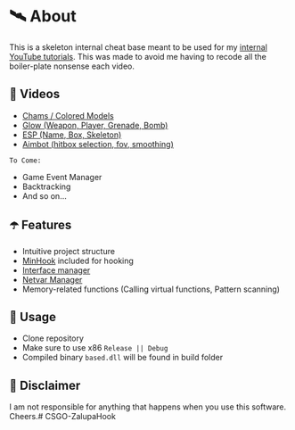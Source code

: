 ﻿# 🛰 About
This is a skeleton internal cheat base meant to be used for my [internal YouTube tutorials](https://www.youtube.com/watch?v=vF5fzIDUJVw&list=PLfXYbj_AHLD7I5NxCFHM2gYFihnDD0e5O). This was made to avoid me having to recode all the boiler-plate nonsense each video.

## 🌌 Videos
- [Chams / Colored Models](https://www.youtube.com/watch?v=xXhVCUieL08)
- [Glow (Weapon, Player, Grenade, Bomb)](https://www.youtube.com/watch?v=QU3SN2UIAe4)
- [ESP (Name, Box, Skeleton)](https://www.youtube.com/watch?v=ii7zhn6R9Ec)
- [Aimbot (hitbox selection, fov, smoothing)](https://youtu.be/uoEPIOj3vmc)

`To Come:`

- Game Event Manager
- Backtracking
- And so on...

## ☂️ Features
- Intuitive project structure
- [MinHook](https://github.com/TsudaKageyu/minhook) included for hooking
- [Interface manager](https://www.youtube.com/watch?v=C0wGdwnaArA)
- [Netvar Manager](https://www.youtube.com/watch?v=VCsNZ0GRVzo)
- Memory-related functions (Calling virtual functions, Pattern scanning)

## 🌠 Usage
- Clone repository
- Make sure to use x86 `Release || Debug`
- Compiled binary `based.dll` will be found in build folder

## 🗿 Disclaimer
I am not responsible for anything that happens when you use this software. Cheers.#   C S G O - Z a l u p a H o o k  
 